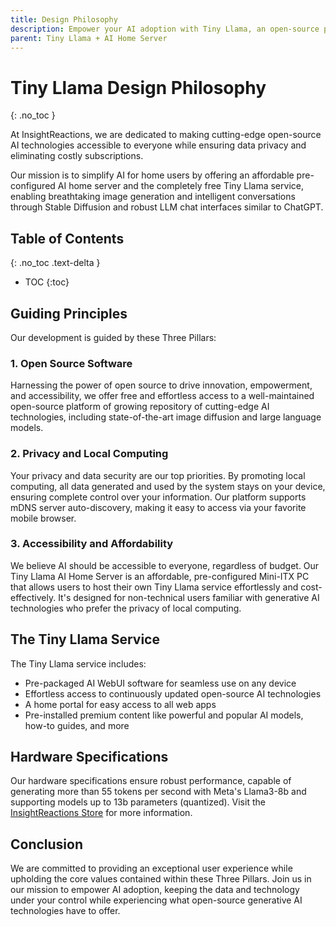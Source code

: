 ```yaml
---
title: Design Philosophy
description: Empower your AI adoption with Tiny Llama, an open-source platform that ensures data privacy and affordability. Learn more about our pre-configured AI home server and access cutting-edge generative AI technologies.
parent: Tiny Llama + AI Home Server
---
```

# Tiny Llama Design Philosophy
{: .no_toc }

At InsightReactions, we are dedicated to making cutting-edge open-source AI technologies accessible to everyone while ensuring data privacy and eliminating costly subscriptions.

Our mission is to simplify AI for home users by offering an affordable pre-configured AI home server and the completely free Tiny Llama service, enabling breathtaking image generation and intelligent conversations through Stable Diffusion and robust LLM chat interfaces similar to ChatGPT.

## Table of Contents
{: .no_toc .text-delta }

- TOC
{:toc}

## Guiding Principles

Our development is guided by these Three Pillars:

### 1. Open Source Software

Harnessing the power of open source to drive innovation, empowerment, and accessibility, we offer free and effortless access to a well-maintained open-source platform of growing repository of cutting-edge AI technologies, including state-of-the-art image diffusion and large language models.

### 2. Privacy and Local Computing

Your privacy and data security are our top priorities. By promoting local computing, all data generated and used by the system stays on your device, ensuring complete control over your information. Our platform supports mDNS server auto-discovery, making it easy to access via your favorite mobile browser.

### 3. Accessibility and Affordability

We believe AI should be accessible to everyone, regardless of budget. Our Tiny Llama AI Home Server is an affordable, pre-configured Mini-ITX PC that allows users to host their own Tiny Llama service effortlessly and cost-effectively. It's designed for non-technical users familiar with generative AI technologies who prefer the privacy of local computing.

## The Tiny Llama Service

The Tiny Llama service includes:

* Pre-packaged AI WebUI software for seamless use on any device
* Effortless access to continuously updated open-source AI technologies
* A home portal for easy access to all web apps
* Pre-installed premium content like powerful and popular AI models, how-to guides, and more

## Hardware Specifications

Our hardware specifications ensure robust performance, capable of generating more than 55 tokens per second with Meta's Llama3-8b and supporting models up to 13b parameters (quantized). Visit the [InsightReactions Store](https://insightreactions.com/store) for more information.

## Conclusion

We are committed to providing an exceptional user experience while upholding the core values contained within these Three Pillars. Join us in our mission to empower AI adoption, keeping the data and technology under your control while experiencing what open-source generative AI technologies have to offer.
